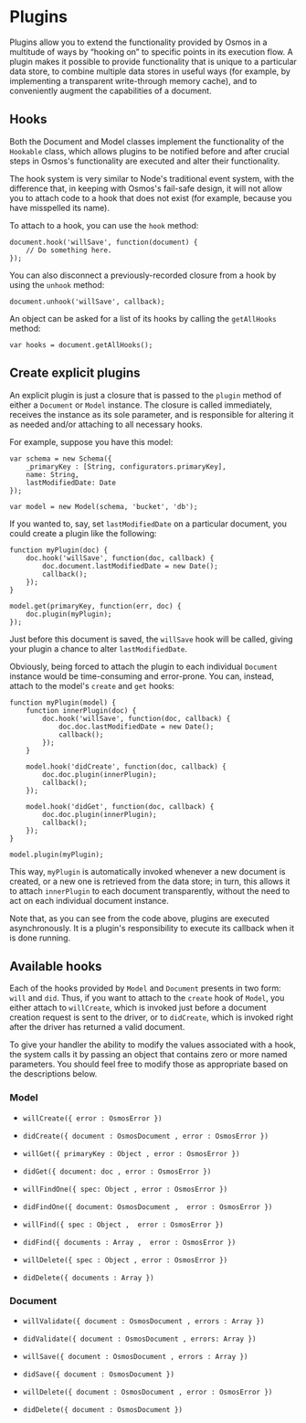 # Plugins

Plugins allow you to extend the functionality provided by Osmos in a multitude of ways by “hooking on” to specific points in its execution flow. A plugin makes it possible to provide functionality that is unique to a particular data store, to combine multiple data stores in useful ways (for example, by implementing a transparent write-through memory cache), and to conveniently augment the capabilities of a document.

## Hooks

Both the Document and Model classes implement the functionality of the `Hookable` class, which allows plugins to be notified before and after crucial steps in Osmos's functionality are executed and alter their functionality.

The hook system is very similar to Node's traditional event system, with the difference that, in keeping with Osmos's fail-safe design, it will not allow you to attach code to a hook that does not exist (for example, because you have misspelled its name).

To attach to a hook, you can use the `hook` method:

    document.hook('willSave', function(document) {
        // Do something here.
    });
    
You can also disconnect a previously-recorded closure from a hook by using the `unhook` method:

    document.unhook('willSave', callback);
    
An object can be asked for a list of its hooks by calling the `getAllHooks` method:

    var hooks = document.getAllHooks();
    
## Create explicit plugins

An explicit plugin is just a closure that is passed to the `plugin` method of either a `Document` or `Model` instance. The closure is called immediately, receives the instance as its sole parameter, and is responsible for altering it as needed and/or attaching to all necessary hooks.

For example, suppose you have this model:

    var schema = new Schema({
        _primaryKey : [String, configurators.primaryKey],
        name: String,
        lastModifiedDate: Date
    });

    var model = new Model(schema, 'bucket', 'db');
    
If you wanted to, say, set `lastModifiedDate` on a particular document, you could create a plugin like the following:

    function myPlugin(doc) {
        doc.hook('willSave', function(doc, callback) {
            doc.document.lastModifiedDate = new Date();
            callback();
        });
    }

    model.get(primaryKey, function(err, doc) {
        doc.plugin(myPlugin);
    });
    
Just before this document is saved, the `willSave` hook will be called, giving your plugin a chance to alter `lastModifiedDate`. 

Obviously, being forced to attach the plugin to each individual `Document` instance would be time-consuming and error-prone. You can, instead, attach to the model's `create` and `get` hooks:

    function myPlugin(model) {
        function innerPlugin(doc) {
            doc.hook('willSave', function(doc, callback) {
                doc.doc.lastModifiedDate = new Date();
                callback();
            });
        }
        
        model.hook('didCreate', function(doc, callback) {
            doc.doc.plugin(innerPlugin);
            callback();
        });

        model.hook('didGet', function(doc, callback) {
            doc.doc.plugin(innerPlugin);
            callback();
        });
    }

    model.plugin(myPlugin);

This way, `myPlugin` is automatically invoked whenever a new document is created, or a new one is retrieved from the data store; in turn, this allows it to attach `innerPlugin` to each document transparently, without the need to act on each individual document instance.

Note that, as you can see from the code above, plugins are executed asynchronously. It is a plugin's responsibility to execute its callback when it is done running.

## Available hooks

Each of the hooks provided by `Model` and `Document` presents in two form: `will` and `did`. Thus, if you want to attach to the `create` hook of `Model`, you either attach to `willCreate`, which is invoked just before a document creation request is sent to the driver, or to `didCreate`, which is invoked right after the driver has returned a valid document.

To give your handler the ability to modify the values associated with a hook, the system calls it by passing an object that contains zero or more named parameters. You should feel free to modify those as appropriate based on the descriptions below.

### Model

- `willCreate({ error : OsmosError })`
- `didCreate({ document : OsmosDocument , error : OsmosError })`

- `willGet({ primaryKey : Object , error : OsmosError })`
- `didGet({ document: doc , error : OsmosError })`

- `willFindOne({ spec: Object , error : OsmosError })`
- `didFindOne({ document: OsmosDocument ,  error : OsmosError })`

- `willFind({ spec : Object ,  error : OsmosError })`
- `didFind({ documents : Array ,  error : OsmosError })`

- `willDelete({ spec : Object , error : OsmosError })`
- `didDelete({ documents : Array })`

### Document

- `willValidate({ document : OsmosDocument , errors : Array })`
- `didValidate({ document : OsmosDocument , errors: Array })`

- `willSave({ document : OsmosDocument , errors : Array })`
- `didSave({ document : OsmosDocument })`

- `willDelete({ document : OsmosDocument , error : OsmosError })`
- `didDelete({ document : OsmosDocument })`